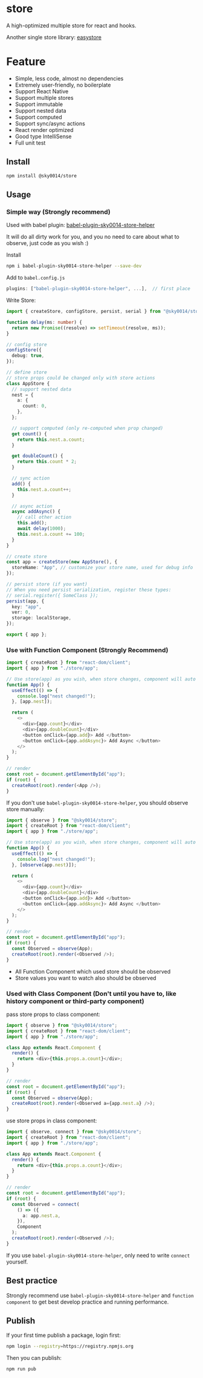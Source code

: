 # store

A high-optimized multiple store for react and hooks.

Another single store library: [easystore](https://github.com/sky0014/easystore)

# Feature

- Simple, less code, almost no dependencies
- Extremely user-friendly, no boilerplate
- Support React Native
- Support multiple stores
- Support immutable
- Support nested data
- Support computed
- Support sync/async actions
- React render optimized
- Good type IntelliSense
- Full unit test

## Install

```bash
npm install @sky0014/store
```

## Usage

### Simple way **(Strongly recommend)**

Used with babel plugin: [babel-plugin-sky0014-store-helper](https://www.npmjs.com/package/babel-plugin-sky0014-store-helper)

It will do all dirty work for you, and you no need to care about what to observe, just code as you wish :)

Install

```bash
npm i babel-plugin-sky0014-store-helper --save-dev
```

Add to `babel.config.js`

```js
plugins: ["babel-plugin-sky0014-store-helper", ...],  // first place
```

Write Store:

```typescript
import { createStore, configStore, persist, serial } from "@sky0014/store";

function delay(ms: number) {
  return new Promise((resolve) => setTimeout(resolve, ms));
}

// config store
configStore({
  debug: true,
});

// define store
// store props could be changed only with store actions
class AppStore {
  // support nested data
  nest = {
    a: {
      count: 0,
    },
  };

  // support computed (only re-computed when prop changed)
  get count() {
    return this.nest.a.count;
  }

  get doubleCount() {
    return this.count * 2;
  }

  // sync action
  add() {
    this.nest.a.count++;
  }

  // async action
  async addAsync() {
    // call other action
    this.add();
    await delay(1000);
    this.nest.a.count += 100;
  }
}

// create store
const app = createStore(new AppStore(), {
  storeName: "App", // customize your store name, used for debug info
});

// persist store (if you want)
// When you need persist serialization, register these types:
// serial.register({ SomeClass });
persist(app, {
  key: "app",
  ver: 0,
  storage: localStorage,
});

export { app };
```

### Use with Function Component **(Strongly Recommend)**

```typescript
import { createRoot } from "react-dom/client";
import { app } from "./store/app";

// Use store(app) as you wish, when store changes, component will auto re-render
function App() {
  useEffect(() => {
    console.log("nest changed!");
  }, [app.nest]);

  return (
    <>
      <div>{app.count}</div>
      <div>{app.doubleCount}</div>
      <button onClick={app.add}> Add </button>
      <button onClick={app.addAsync}> Add Async </button>
    </>
  );
}

// render
const root = document.getElementById("app");
if (root) {
  createRoot(root).render(<App />);
}
```

If you don't use `babel-plugin-sky0014-store-helper`, you should observe store manually:

```typescript
import { observe } from "@sky0014/store";
import { createRoot } from "react-dom/client";
import { app } from "./store/app";

// Use store(app) as you wish, when store changes, component will auto re-render
function App() {
  useEffect(() => {
    console.log("nest changed!");
  }, [observe(app.nest)]);

  return (
    <>
      <div>{app.count}</div>
      <div>{app.doubleCount}</div>
      <button onClick={app.add}> Add </button>
      <button onClick={app.addAsync}> Add Async </button>
    </>
  );
}

// render
const root = document.getElementById("app");
if (root) {
  const Observed = observe(App);
  createRoot(root).render(<Observed />);
}
```

- All Function Component which used store should be observed
- Store values you want to watch also should be observed

### Used with Class Component **(Don't until you have to, like history component or third-party component)**

pass store props to class component:

```typescript
import { observe } from "@sky0014/store";
import { createRoot } from "react-dom/client";
import { app } from "./store/app";

class App extends React.Component {
  render() {
    return <div>{this.props.a.count}</div>;
  }
}

// render
const root = document.getElementById("app");
if (root) {
  const Observed = observe(App);
  createRoot(root).render(<Observed a={app.nest.a} />);
}
```

use store props in class component:

```typescript
import { observe, connect } from "@sky0014/store";
import { createRoot } from "react-dom/client";
import { app } from "./store/app";

class App extends React.Component {
  render() {
    return <div>{this.props.a.count}</div>;
  }
}

// render
const root = document.getElementById("app");
if (root) {
  const Observed = connect(
    () => ({
      a: app.nest.a,
    }),
    Component
  );
  createRoot(root).render(<Observed />);
}
```

If you use `babel-plugin-sky0014-store-helper`, only need to write `connect` yourself.

## Best practice

Strongly recommend use `babel-plugin-sky0014-store-helper` and `function component` to get best develop practice and running performance.

## Publish

If your first time publish a package, login first:

```bash
npm login --registry=https://registry.npmjs.org
```

Then you can publish:

```bash
npm run pub
```

